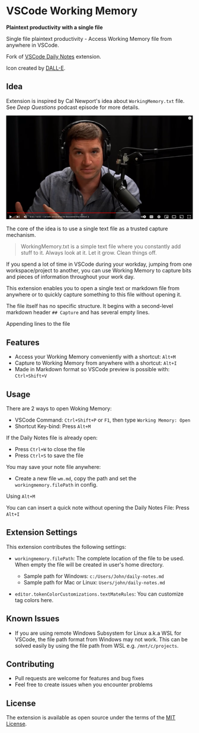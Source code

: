 # VSCode Working Memory

__Plaintext productivity with a single file__

Single file plaintext productivity - Access Working Memory file from anywhere in VSCode.

Fork of [VSCode Daily Notes](https://marketplace.visualstudio.com/items?itemName=Inaki.vscode-daily-notes) extension.

Icon created by [DALL-E](https://labs.openai.com/).

## Idea

Extension is inspired by Cal Newport's idea about `WorkingMemory.txt` file. See *Deep Questions* podcast episode for more details.

[![Deep Questions Podcast](images/dq.png)](https://www.youtube.com/watch?v=3-MOxvedJXM&t=0s)

The core of the idea is to use a single text file as a trusted capture mechanism.

> WorkingMemory.txt is a simple text file where you constantly add stuff to it. Always look at it. Let it grow. Clean things off. 

If you spend a lot of time in VSCode during your workday, jumping from one workspace/project to another, you can use Working Memory to capture bits and pieces of information throughout your work day.

This extension enables you to open a single text or markdown file from anywhere or to quickly capture something to this file without opening it. 

The file itself has no specific structure. It begins with a second-level markdown header `## Capture` and has several empty lines.

Appending lines to the file 



## Features

* Access your Working Memory conveniently with a shortcut: `Alt+M`
* Capture to Working Memory from anywhere with a shortcut: `Alt+I`
* Made in Markdown format so VSCode preview is possible with: `Ctrl+Shift+V`

## Usage

There are 2 ways to open Woking Memory:

* VSCode Command: `Ctrl+Shift+P` or `F1`, then type `Working Memory: Open`
* Shortcut Key-bind: Press `Alt+M`

If the Daily Notes file is already open:

* Press `Ctrl+W` to close the file
* Press `Ctrl+S` to save the file

You may save your note file anywhere:

* Create a new file `wm.md`, copy the path and set the `workingmemory.filePath` in config.

Using `Alt+M`

You can can insert a quick note without opening the Daily Notes File: Press `Alt+I`

## Extension Settings

This extension contributes the following settings:

* `workingmemory.filePath`: The complete location of the file to be used. When empty the file will be created in user's home directory.
  * Sample path for Windows: `c:/Users/John/daily-notes.md`
  * Sample path for Mac or Linux: `Users/john/daily-notes.md`

* `editor.tokenColorCustomizations.textMateRules`: You can customize tag colors here.

## Known Issues

* If you are using remote Windows Subsystem for Linux a.k.a WSL for VSCode, the file path format from Windows may not work.
This can be solved easily by using the file path from WSL e.g. `/mnt/c/projects`.

## Contributing
- Pull requests are welcome for features and bug fixes
- Feel free to create issues when you encounter problems

## License
The extension is available as open source under the terms of the [MIT License](https://opensource.org/licenses/MIT).
